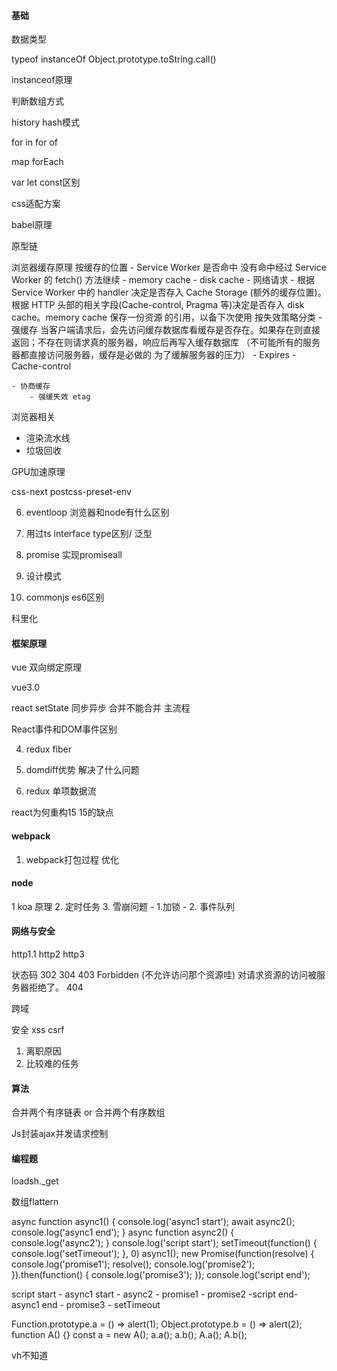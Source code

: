 #### 基础

数据类型

typeof instanceOf Object.prototype.toString.call()

instanceof原理

判断数组方式 

history hash模式

for in for of 

map forEach

var let const区别

css适配方案

babel原理

原型链


浏览器缓存原理
 	按缓存的位置
	- Service Worker 是否命中 没有命中经过 Service Worker 的 fetch() 方法继续
	- memory cache
	- disk cache 
	- 网络请求
	- 根据 Service Worker 中的 handler 决定是否存入 Cache Storage (额外的缓存位置)。根据 HTTP 头部的相关字段(Cache-control, Pragma 等)决定是否存入 disk cache。memory cache 保存一份资源 的引用，以备下次使用
	按失效策略分类
	- 强缓存 当客户端请求后，会先访问缓存数据库看缓存是否存在。如果存在则直接返回；不存在则请求真的服务器，响应后再写入缓存数据库 （不可能所有的服务器都直接访问服务器，缓存是必做的 为了缓解服务器的压力）
		- Expires
		- Cache-control

	- 协商缓存
		- 强缓失效 etag

浏览器相关

- 渲染流水线
- 垃圾回收

GPU加速原理


css-next  postcss-preset-env

6. eventloop 浏览器和node有什么区别

8. 用过ts interface type区别/ 泛型

9. promise 实现promiseall

10. 设计模式

11. commonjs es6区别


科里化


#### 框架原理

vue 双向绑定原理 

vue3.0

react setState 同步异步 合并不能合并 主流程

React事件和DOM事件区别


4. redux fiber

5. domdiff优势 解决了什么问题

5. redux 单项数据流

react为何重构15 15的缺点


#### webpack
1. webpack打包过程 优化

#### node 

1 koa 原理
2. 定时任务
3. 雪崩问题    - 1.加锁 - 2. 事件队列


#### 网络与安全

http1.1 http2 http3

状态码 302 
304
403 Forbidden (不允许访问那个资源哇) 对请求资源的访问被服务器拒绝了。
404 

跨域


安全
xss 
csrf

1. 离职原因
2. 比较难的任务

#### 算法

合并两个有序链表 or 合并两个有序数组

Js封装ajax并发请求控制

#### 编程题 

loadsh._get


数组flattern


async function async1() {
    console.log('async1 start');
    await async2();
    console.log('async1 end');
}
async function async2() {
    console.log('async2');
}
console.log('script start');
setTimeout(function() {
    console.log('setTimeout');
}, 0)
async1();
new Promise(function(resolve) {
    console.log('promise1');
    resolve();
    console.log('promise2');
}).then(function() {
    console.log('promise3');
});
console.log('script end');

script start - async1 start - async2 - promise1 - promise2  -script end- async1 end - promise3 - setTimeout




Function.prototype.a = () => alert(1);
Object.prototype.b = () => alert(2);
function A() {}
const a = new A();
a.a();
a.b();
A.a();
A.b();






vh不知道

